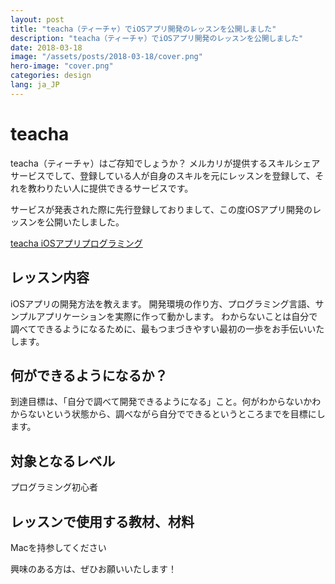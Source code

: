 ```yaml
---
layout: post
title: "teacha（ティーチャ）でiOSアプリ開発のレッスンを公開しました"
description: "teacha（ティーチャ）でiOSアプリ開発のレッスンを公開しました"
date: 2018-03-18
image: "/assets/posts/2018-03-18/cover.png"
hero-image: "cover.png"
categories: design
lang: ja_JP
---
```


# teacha

teacha（ティーチャ）はご存知でしょうか？
メルカリが提供するスキルシェアサービスでして、登録している人が自身のスキルを元にレッスンを登録して、それを教わりたい人に提供できるサービスです。

サービスが発表された際に先行登録しておりまして、この度iOSアプリ開発のレッスンを公開いたしました。

[teacha iOSアプリプログラミング](https://www.teacha.me/courses/19333932)

## レッスン内容
iOSアプリの開発方法を教えます。
開発環境の作り方、プログラミング言語、サンプルアプリケーションを実際に作って動かします。
わからないことは自分で調べてできるようになるために、最もつまづきやすい最初の一歩をお手伝いいたします。

## 何ができるようになるか？
到達目標は、「自分で調べて開発できるようになる」こと。何がわからないかわからないという状態から、調べながら自分でできるというところまでを目標にします。

## 対象となるレベル
プログラミング初心者


## レッスンで使用する教材、材料
Macを持参してください


興味のある方は、ぜひお願いいたします！